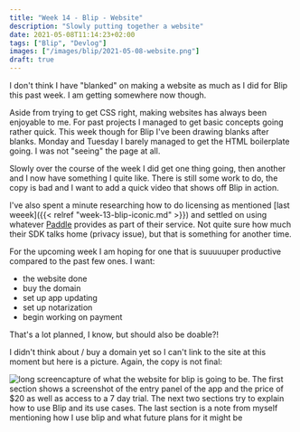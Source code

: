 ```yaml
---
title: "Week 14 - Blip - Website"
description: "Slowly putting together a website"
date: 2021-05-08T11:14:23+02:00
tags: ["Blip", "Devlog"]
images: ["/images/blip/2021-05-08-website.png"]
draft: true
---
```


I don't think I have "blanked" on making a website as much as I did for Blip this past week. I am getting somewhere now though.<!--more-->

Aside from trying to get CSS right, making websites has always been enjoyable to me. For past projects I managed to get basic concepts going rather quick. This week though for Blip I've been drawing blanks after blanks. Monday and Tuesday I barely managed to get the HTML boilerplate going. I was not "seeing" the page at all.

Slowly over the course of the week I did get one thing going, then another and I now have something I quite like. There is still some work to do, the copy is bad and I want to add a quick video that shows off Blip in action.

I've also spent a minute researching how to do licensing as mentioned [last weeek]({{< relref "week-13-blip-iconic.md" >}}) and settled on using whatever [Paddle](https://www.paddle.com) provides as part of their service. Not quite sure how much their SDK talks home (privacy issue), but that is something for another time.

For the upcoming week I am hoping for one that is suuuuuper productive compared to the past few ones. I want:

- the website done
- buy the domain
- set up app updating
- set up notarization
- begin working on payment

That's a lot planned, I know, but should also be doable?!

I didn't think about / buy a domain yet so I can't link to the site at this moment but here is a picture. Again, the copy is not final:

![long screencapture of what the website for blip is going to be. The first section shows a screenshot of the entry panel of the app and the price of $20 as well as access to a 7 day trial. The next two sections try to explain how to use Blip and its use cases. The last section is a note from myself mentioning how I use blip and what future plans for it might be](/images/blip/2021-05-08-website-full.png)

